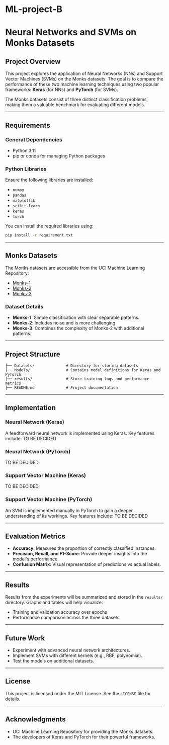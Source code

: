 # ML-project-B
# Neural Networks and SVMs on Monks Datasets

## Project Overview
This project explores the application of Neural Networks (NNs) and Support Vector Machines (SVMs) on the Monks datasets. The goal is to compare the performance of these two machine learning techniques using two popular frameworks: **Keras** (for NNs) and **PyTorch** (for SVMs).

The Monks datasets consist of three distinct classification problems, making them a valuable benchmark for evaluating different models.

---

## Requirements
### General Dependencies
- Python 3.11
- pip or conda for managing Python packages

### Python Libraries
Ensure the following libraries are installed:
- `numpy`
- `pandas`
- `matplotlib`
- `scikit-learn`
- `keras`
- `torch`

You can install the required libraries using:
```bash
pip install -r requirement.txt
```

---

## Monks Datasets
The Monks datasets are accessible from the UCI Machine Learning Repository:
- [Monks-1](https://archive.ics.uci.edu/ml/datasets/MONK%27s+Problems)
- [Monks-2](https://archive.ics.uci.edu/ml/datasets/MONK%27s+Problems)
- [Monks-3](https://archive.ics.uci.edu/ml/datasets/MONK%27s+Problems)

### Dataset Details
- **Monks-1**: Simple classification with clear separable patterns.
- **Monks-2**: Includes noise and is more challenging.
- **Monks-3**: Combines the complexity of Monks-2 with additional patterns.

---

## Project Structure
```plaintext
├── Datasets/              # Directory for storing datasets
├── Models/                # Contains model definitions for Keras and PyTorch
├── results/               # Store training logs and performance metrics
├── README.md              # Project documentation
```

---

## Implementation

### Neural Network (Keras)
A feedforward neural network is implemented using Keras. Key features include:
TO BE DECIDED

### Neural Network (PyTorch)
TO BE DECIDED

### Support Vector Machine (Keras)
TO BE DECIDED

### Support Vector Machine (PyTorch)
An SVM is implemented manually in PyTorch to gain a deeper understanding of its workings. Key features include:
TO BE DECIDED

---

## Evaluation Metrics
- **Accuracy**: Measures the proportion of correctly classified instances.
- **Precision, Recall, and F1-Score**: Provide deeper insights into the model's performance.
- **Confusion Matrix**: Visual representation of predictions vs actual labels.

---

## Results
Results from the experiments will be summarized and stored in the `results/` directory. Graphs and tables will help visualize:
- Training and validation accuracy over epochs
- Performance comparison across the three datasets

---

## Future Work
- Experiment with advanced neural network architectures.
- Implement SVMs with different kernels (e.g., RBF, polynomial).
- Test the models on additional datasets.

---

## License
This project is licensed under the MIT License. See the `LICENSE` file for details.

---

## Acknowledgments
- UCI Machine Learning Repository for providing the Monks datasets.
- The developers of Keras and PyTorch for their powerful frameworks.
